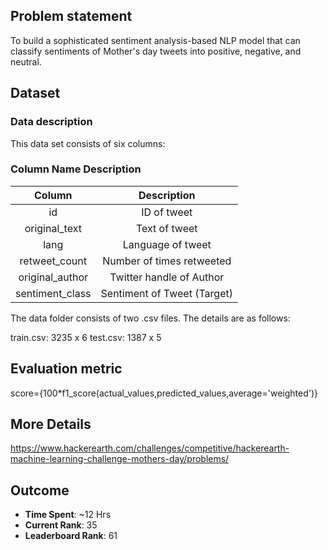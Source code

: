 ## Problem statement

To build a sophisticated sentiment analysis-based NLP model that can classify sentiments of Mother's day tweets into positive, negative, and neutral.

## Dataset

### Data description
This data set consists of six columns:

### Column Name	Description

| <b>Column</b> | <b>Description</b> | 
| :---:   | :-: |
|id|ID of tweet|
|original_text|Text of tweet|
|lang|Language of tweet|
|retweet_count|Number of times retweeted|
|original_author|Twitter handle of Author|
|sentiment_class|Sentiment of Tweet (Target)|

The data folder consists of two .csv files. The details are as follows:

train.csv: 3235 x 6
test.csv: 1387 x 5

## Evaluation metric

score={100*f1_score(actual_values,predicted_values,average='weighted')}

## More Details
https://www.hackerearth.com/challenges/competitive/hackerearth-machine-learning-challenge-mothers-day/problems/

## Outcome
- <b>Time Spent</b>: ~12 Hrs 
- <b>Current Rank</b>: 35
- <b>Leaderboard Rank</b>: 61
